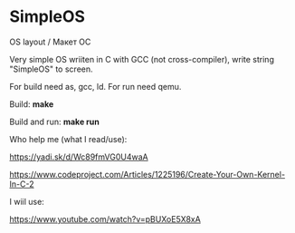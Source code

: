 # SimpleOS
OS layout / Макет ОС

Very simple OS wriiten in C with GCC (not cross-compiler), write string "SimpleOS" to screen.

For build need as, gcc, ld. For run need qemu.

Build: **make**

Build and run: **make run**

Who help me (what I read/use):

https://yadi.sk/d/Wc89fmVG0U4waA

https://www.codeproject.com/Articles/1225196/Create-Your-Own-Kernel-In-C-2

I wiil use:

https://www.youtube.com/watch?v=pBUXoE5X8xA
